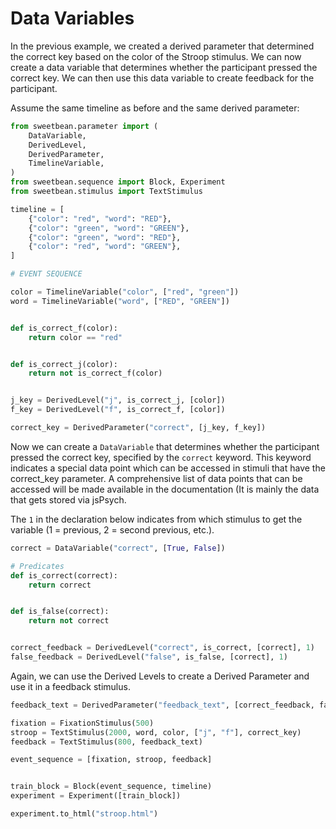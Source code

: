 # Data Variables

In the previous example, we created a derived parameter that determined the correct key based on the color of the Stroop
stimulus. We can now create a data variable that determines whether the participant pressed the correct key. We can then
use this data variable to create feedback for the participant.

Assume the same timeline as before and the same derived parameter:

```python
from sweetbean.parameter import (
    DataVariable,
    DerivedLevel,
    DerivedParameter,
    TimelineVariable,
)
from sweetbean.sequence import Block, Experiment
from sweetbean.stimulus import TextStimulus

timeline = [
    {"color": "red", "word": "RED"},
    {"color": "green", "word": "GREEN"},
    {"color": "green", "word": "RED"},
    {"color": "red", "word": "GREEN"},
]

# EVENT SEQUENCE

color = TimelineVariable("color", ["red", "green"])
word = TimelineVariable("word", ["RED", "GREEN"])


def is_correct_f(color):
    return color == "red"


def is_correct_j(color):
    return not is_correct_f(color)


j_key = DerivedLevel("j", is_correct_j, [color])
f_key = DerivedLevel("f", is_correct_f, [color])

correct_key = DerivedParameter("correct", [j_key, f_key])
```

Now we can create a `DataVariable` that determines whether the participant pressed the correct key, specified by the ``correct`` keyword. This keyword indicates a special data point which can be accessed in stimuli that have the correct_key parameter. A comprehensive list of data points that can be accessed will be made available in the documentation (It is mainly the data that gets stored via jsPsych.

The `1` in the declaration below indicates from which stimulus to get the variable (1 = previous, 2 = second previous, etc.).

```python
correct = DataVariable("correct", [True, False])

# Predicates
def is_correct(correct):
    return correct


def is_false(correct):
    return not correct


correct_feedback = DerivedLevel("correct", is_correct, [correct], 1)
false_feedback = DerivedLevel("false", is_false, [correct], 1)
```

Again, we can use the Derived Levels to create a Derived Parameter and use it in a feedback stimulus.

```python
feedback_text = DerivedParameter("feedback_text", [correct_feedback, false_feedback])

fixation = FixationStimulus(500)
stroop = TextStimulus(2000, word, color, ["j", "f"], correct_key)
feedback = TextStimulus(800, feedback_text)

event_sequence = [fixation, stroop, feedback]


train_block = Block(event_sequence, timeline)
experiment = Experiment([train_block])

experiment.to_html("stroop.html")
```
